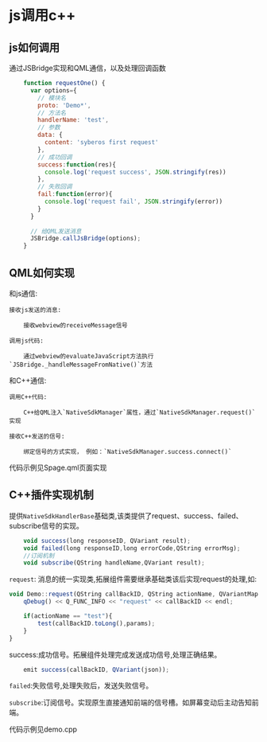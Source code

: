# js调用c++

## js如何调用
通过JSBridge实现和QML通信，以及处理回调函数

``` javascript
    function requestOne() {
      var options={
        // 模块名
        proto: 'Demo*',
        // 方法名
        handlerName: 'test',
        // 参数
        data: {
          content: 'syberos first request'
        },
        // 成功回调
        success:function(res){
          console.log('request success', JSON.stringify(res))
        },
        // 失败回调
        fail:function(error){
          console.log('request fail', JSON.stringify(error))
        }
      }
    
      // 给QML发送消息
      JSBridge.callJsBridge(options);
    }
```

## QML如何实现
和js通信:

    接收js发送的消息:

        接收webview的receiveMessage信号

    调用js代码:

        通过webview的evaluateJavaScript方法执行`JSBridge._handleMessageFromNative()`方法

和C++通信:

    调用C++代码:
    
        C++给QML注入`NativeSdkManager`属性，通过`NativeSdkManager.request()`实现
        
    接收C++发送的信号:
    
        绑定信号的方式实现， 例如：`NativeSdkManager.success.connect()`

代码示例见Spage.qml页面实现



## C++插件实现机制
提供`NativeSdkHandlerBase`基础类,该类提供了request、success、failed、subscribe信号的实现。

``` javascript
    void success(long responseID, QVariant result);
    void failed(long responseID,long errorCode,QString errorMsg);
    //订阅机制
    void subscribe(QString handleName,QVariant result);
```

`request`: 消息的统一实现类,拓展组件需要继承基础类该后实现request的处理,如:

``` javascript
void Demo::request(QString callBackID, QString actionName, QVariantMap params){
    qDebug() << Q_FUNC_INFO << "request" << callBackID << endl;

    if(actionName == "test"){
        test(callBackID.toLong(),params);
    }
}
```

success:成功信号。拓展组件处理完成发送成功信号,处理正确结果。

``` javascript
    emit success(callBackID, QVariant(json));
```
`failed`:失败信号,处理失败后，发送失败信号。

`subscribe`:订阅信号。实现原生直接通知前端的信号槽。如屏幕变动后主动告知前端。

代码示例见demo.cpp

